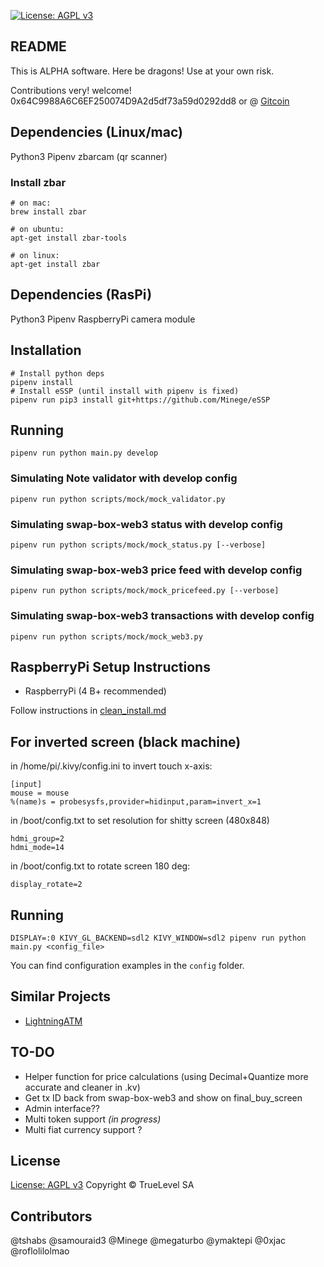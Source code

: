 [![License: AGPL v3](https://img.shields.io/badge/License-AGPL%20v3-blue.svg)](https://www.gnu.org/licenses/agpl-3.0)

README
------

This is ALPHA software. Here be dragons!  Use at your own risk.

Contributions very! welcome!  0x64C9988A6C6EF250074D9A2d5df73a59d0292dd8
or @ [Gitcoin](https://gitcoin.co/grants/403/swap-box)

Dependencies (Linux/mac)
------------

Python3
Pipenv
zbarcam (qr scanner)

### Install zbar

```
# on mac:
brew install zbar

# on ubuntu:
apt-get install zbar-tools

# on linux:
apt-get install zbar
```

Dependencies (RasPi)
------------

Python3
Pipenv
RaspberryPi camera module

Installation
------------

```
# Install python deps
pipenv install
# Install eSSP (until install with pipenv is fixed)
pipenv run pip3 install git+https://github.com/Minege/eSSP
```

Running
-------

```
pipenv run python main.py develop
```

### Simulating Note validator with develop config

```
pipenv run python scripts/mock/mock_validator.py
```

### Simulating swap-box-web3 status with develop config

```
pipenv run python scripts/mock/mock_status.py [--verbose]
```

### Simulating swap-box-web3 price feed with develop config

```
pipenv run python scripts/mock/mock_pricefeed.py [--verbose]
```

### Simulating swap-box-web3 transactions with develop config

```
pipenv run python scripts/mock/mock_web3.py
```

RaspberryPi Setup Instructions
------------------------------

* RaspberryPi (4 B+ recommended)

Follow instructions in [clean_install.md](./clean_install.md)

For inverted screen (black machine)
-------------------

in /home/pi/.kivy/config.ini to invert touch x-axis:

    [input]
    mouse = mouse
    %(name)s = probesysfs,provider=hidinput,param=invert_x=1

in /boot/config.txt to set resolution for shitty screen (480x848)

    hdmi_group=2
    hdmi_mode=14

in /boot/config.txt to rotate screen 180 deg:

    display_rotate=2

Running
-------

```
DISPLAY=:0 KIVY_GL_BACKEND=sdl2 KIVY_WINDOW=sdl2 pipenv run python main.py <config_file>
```

You can find configuration examples in the `config` folder.

Similar Projects
----------------

- [LightningATM](https://github.com/21isenough/LightningATM)

TO-DO
-----

- Helper function for price calculations (using Decimal+Quantize more accurate and cleaner in .kv)
- Get tx ID back from swap-box-web3 and show on final_buy_screen
- Admin interface??
- Multi token support *(in progress)*
- Multi fiat currency support ?

License
-------

[License: AGPL v3](/LICENSE.md)
Copyright &copy; TrueLevel SA


Contributors
------------

@tshabs
@samouraid3
@Minege
@megaturbo
@ymaktepi
@0xjac
@roflolilolmao